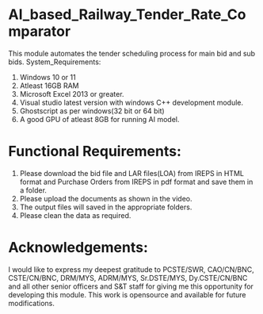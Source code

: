 # AI_based_Railway_Tender_Rate_Comparator
This module automates the tender scheduling process for main bid and sub bids.
System_Requirements:
1. Windows 10 or 11
2. Atleast 16GB RAM 
3. Microsoft Excel 2013 or greater.
4. Visual studio latest version with windows C++ development module.
5. Ghostscript as per windows(32 bit or 64 bit)
6. A good GPU of atleast 8GB for running AI model.

# Functional Requirements:
1. Please download the bid file and LAR files(LOA) from IREPS in HTML format and
   Purchase Orders from IREPS in pdf format and save them in a folder.
2. Please upload the documents as shown in the video.
3. The output files will saved in the appropriate folders.
4. Please clean the data as required.

# Acknowledgements:
I would like to express my deepest gratitude to PCSTE/SWR, CAO/CN/BNC, CSTE/CN/BNC, DRM/MYS, ADRM/MYS, Sr.DSTE/MYS, Dy.CSTE/CN/BNC and all other senior officers and S&T staff for giving me this opportunity for developing this module.
This work is opensource and available for future modifications.
